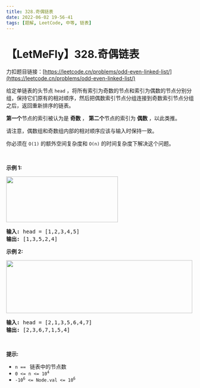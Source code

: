 ```yaml
---
title: 328.奇偶链表
date: 2022-06-02 19-56-41
tags: [题解, LeetCode, 中等, 链表]
---
```


# 【LetMeFly】328.奇偶链表

力扣题目链接：[https://leetcode.cn/problems/odd-even-linked-list/](https://leetcode.cn/problems/odd-even-linked-list/)

<p>给定单链表的头节点&nbsp;<code>head</code>&nbsp;，将所有索引为奇数的节点和索引为偶数的节点分别分组，保持它们原有的相对顺序，然后把偶数索引节点分组连接到奇数索引节点分组之后，返回重新排序的链表。</p>

<p><strong>第一个</strong>节点的索引被认为是 <strong>奇数</strong> ， <strong>第二个</strong>节点的索引为&nbsp;<strong>偶数</strong> ，以此类推。</p>

<p>请注意，偶数组和奇数组内部的相对顺序应该与输入时保持一致。</p>

<p>你必须在&nbsp;<code>O(1)</code>&nbsp;的额外空间复杂度和&nbsp;<code>O(n)</code>&nbsp;的时间复杂度下解决这个问题。</p>

<p>&nbsp;</p>

<p><strong>示例 1:</strong></p>

<p><img src="https://assets.leetcode.com/uploads/2021/03/10/oddeven-linked-list.jpg" style="height: 123px; width: 300px;" /></p>

<pre>
<strong>输入: </strong>head = [1,2,3,4,5]
<strong>输出:</strong>&nbsp;[1,3,5,2,4]</pre>

<p><strong>示例 2:</strong></p>

<p><img src="https://assets.leetcode.com/uploads/2021/03/10/oddeven2-linked-list.jpg" style="height: 142px; width: 500px;" /></p>

<pre>
<strong>输入:</strong> head = [2,1,3,5,6,4,7]
<strong>输出:</strong> [2,3,6,7,1,5,4]</pre>

<p>&nbsp;</p>

<p><strong>提示:</strong></p>

<ul>
	<li><code>n ==&nbsp;</code> 链表中的节点数</li>
	<li><code>0 &lt;= n &lt;= 10<sup>4</sup></code></li>
	<li><code>-10<sup>6</sup>&nbsp;&lt;= Node.val &lt;= 10<sup>6</sup></code></li>
</ul>


    